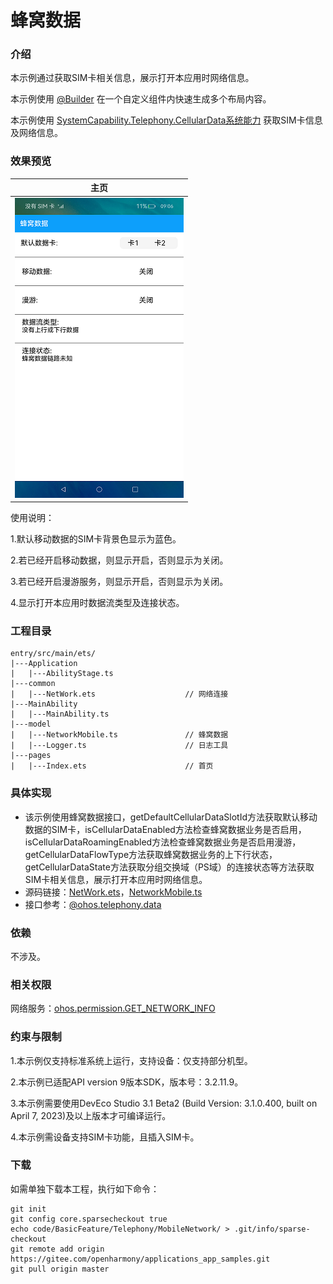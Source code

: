 # 蜂窝数据

### 介绍

本示例通过获取SIM卡相关信息，展示打开本应用时网络信息。

本示例使用 [@Builder](https://gitee.com/openharmony/docs/blob/master/zh-cn/application-dev/quick-start/arkts-builder.md) 在一个自定义组件内快速生成多个布局内容。

本示例使用 [SystemCapability.Telephony.CellularData系统能力](https://gitee.com/openharmony/docs/blob/master/zh-cn/application-dev/reference/apis/js-apis-telephony-data.md) 获取SIM卡信息及网络信息。

### 效果预览

|主页|
|--------------------------------|
|![](screenshots/device/index.png)|

使用说明：

1.默认移动数据的SIM卡背景色显示为蓝色。

2.若已经开启移动数据，则显示开启，否则显示为关闭。

3.若已经开启漫游服务，则显示开启，否则显示为关闭。

4.显示打开本应用时数据流类型及连接状态。

### 工程目录
```
entry/src/main/ets/
|---Application
|   |---AbilityStage.ts
|---common
|   |---NetWork.ets                    // 网络连接
|---MainAbility
|   |---MainAbility.ts
|---model
|   |---NetworkMobile.ts               // 蜂窝数据
|   |---Logger.ts                      // 日志工具
|---pages
|   |---Index.ets                      // 首页
```
### 具体实现

* 该示例使用蜂窝数据接口，getDefaultCellularDataSlotId方法获取默认移动数据的SIM卡，isCellularDataEnabled方法检查蜂窝数据业务是否启用，isCellularDataRoamingEnabled方法检查蜂窝数据业务是否启用漫游，getCellularDataFlowType方法获取蜂窝数据业务的上下行状态，getCellularDataState方法获取分组交换域（PS域）的连接状态等方法获取SIM卡相关信息，展示打开本应用时网络信息。
* 源码链接：[NetWork.ets](https://gitee.com/openharmony/applications_app_samples/blob/master/code/BasicFeature/Telephony/MobileNetwork/entry/src/main/ets/common/NetWork.ets)，[NetworkMobile.ts](https://gitee.com/openharmony/applications_app_samples/blob/master/code/BasicFeature/Telephony/MobileNetwork/entry/src/main/ets/model/NetworkMobile.ts)
* 接口参考：[@ohos.telephony.data](https://gitee.com/openharmony/docs/blob/master/zh-cn/application-dev/reference/apis/js-apis-telephony-data.md)

### 依赖

不涉及。

### 相关权限

网络服务：[ohos.permission.GET_NETWORK_INFO](https://gitee.com/openharmony/docs/blob/master/zh-cn/application-dev/security/permission-list.md)

### 约束与限制

1.本示例仅支持标准系统上运行，支持设备：仅支持部分机型。

2.本示例已适配API version 9版本SDK，版本号：3.2.11.9。

3.本示例需要使用DevEco Studio 3.1 Beta2 (Build Version: 3.1.0.400, built on April 7, 2023)及以上版本才可编译运行。

4.本示例需设备支持SIM卡功能，且插入SIM卡。

### 下载

如需单独下载本工程，执行如下命令：
```
git init
git config core.sparsecheckout true
echo code/BasicFeature/Telephony/MobileNetwork/ > .git/info/sparse-checkout
git remote add origin https://gitee.com/openharmony/applications_app_samples.git
git pull origin master

```